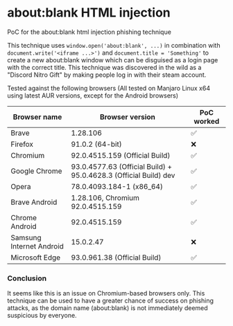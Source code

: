 # about:blank HTML injection
PoC for the about:blank html injection phishing technique

This technique uses `window.open('about:blank', ...)` in combination with `document.write('<iframe ...>')` and `document.title = 'Something'` to create a new about:blank window which can be disguised as a login page with the correct title. This technique was discovered in the wild as a "Discord Nitro Gift" by making people log in with their steam account.

Tested against the following browsers (All tested on Manjaro Linux x64 using latest AUR versions, except for the Android browsers)

| Browser name             	| Browser version                                                  	| PoC worked 	|
|--------------------------	|------------------------------------------------------------------	|------------	|
| Brave                    	| 1.28.106                                                         	| ✅          	|
| Firefox                  	| 91.0.2 (64-bit)                                                  	| ❌          	|
| Chromium                 	| 92.0.4515.159 (Official Build)                                   	| ✅          	|
| Google Chrome            	| 93.0.4577.63 (Official Build) + 95.0.4628.3 (Official Build) dev 	| ✅          	|
| Opera                    	| 78.0.4093.184-1 (x86_64)                                         	| ✅          	|
| Brave Android            	| 1.28.106, Chromium 92.0.4515.159                                 	| ✅          	|
| Chrome Android           	| 92.0.4515.159                                                    	| ✅          	|
| Samsung Internet Android 	| 15.0.2.47                                                        	| ❌          	|
| Microsoft Edge           	| 93.0.961.38 (Official Build)                                     	| ✅          	|

### Conclusion
It seems like this is an issue on Chromium-based browsers only. This technique can be used to have a greater chance of success on phishing attacks, as the domain name (about:blank) is not immediately deemed suspicious by everyone.
